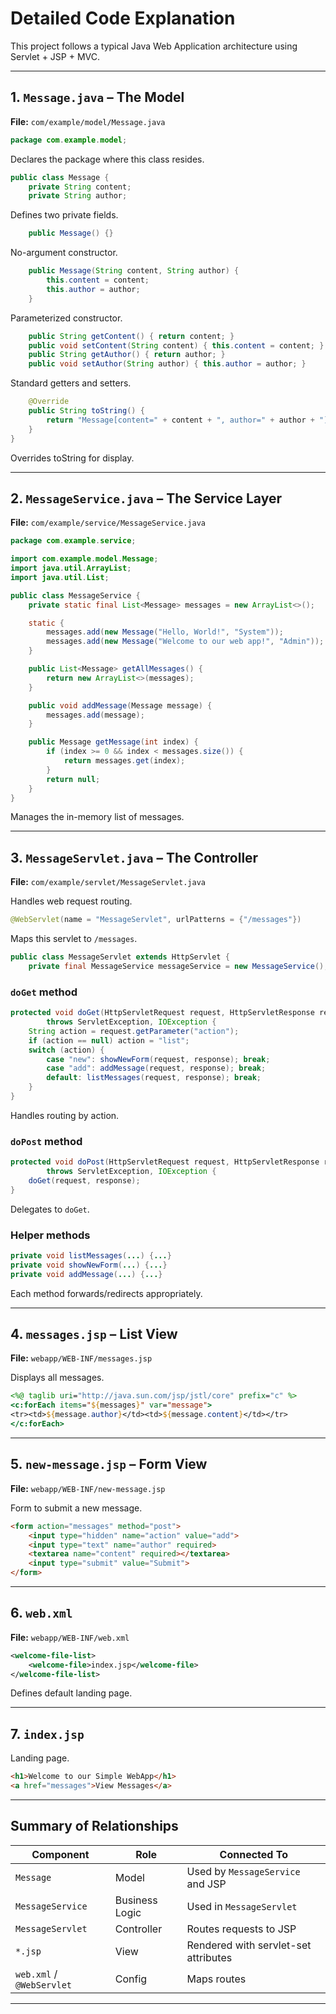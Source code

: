 
# Detailed Code Explanation

This project follows a typical Java Web Application architecture using Servlet + JSP + MVC.

---

## 1. `Message.java` – The Model

**File:** `com/example/model/Message.java`

```java
package com.example.model;
```

Declares the package where this class resides.

```java
public class Message {
    private String content;
    private String author;
```

Defines two private fields.

```java
    public Message() {}
```

No-argument constructor.

```java
    public Message(String content, String author) {
        this.content = content;
        this.author = author;
    }
```

Parameterized constructor.

```java
    public String getContent() { return content; }
    public void setContent(String content) { this.content = content; }
    public String getAuthor() { return author; }
    public void setAuthor(String author) { this.author = author; }
```

Standard getters and setters.

```java
    @Override
    public String toString() {
        return "Message[content=" + content + ", author=" + author + "]";
    }
}
```

Overrides toString for display.

---

## 2. `MessageService.java` – The Service Layer

**File:** `com/example/service/MessageService.java`

```java
package com.example.service;

import com.example.model.Message;
import java.util.ArrayList;
import java.util.List;

public class MessageService {
    private static final List<Message> messages = new ArrayList<>();

    static {
        messages.add(new Message("Hello, World!", "System"));
        messages.add(new Message("Welcome to our web app!", "Admin"));
    }

    public List<Message> getAllMessages() {
        return new ArrayList<>(messages);
    }

    public void addMessage(Message message) {
        messages.add(message);
    }

    public Message getMessage(int index) {
        if (index >= 0 && index < messages.size()) {
            return messages.get(index);
        }
        return null;
    }
}
```

Manages the in-memory list of messages.

---

## 3. `MessageServlet.java` – The Controller

**File:** `com/example/servlet/MessageServlet.java`

Handles web request routing.

```java
@WebServlet(name = "MessageServlet", urlPatterns = {"/messages"})
```

Maps this servlet to `/messages`.

```java
public class MessageServlet extends HttpServlet {
    private final MessageService messageService = new MessageService();
```

### `doGet` method

```java
protected void doGet(HttpServletRequest request, HttpServletResponse response)
        throws ServletException, IOException {
    String action = request.getParameter("action");
    if (action == null) action = "list";
    switch (action) {
        case "new": showNewForm(request, response); break;
        case "add": addMessage(request, response); break;
        default: listMessages(request, response); break;
    }
}
```

Handles routing by action.

### `doPost` method

```java
protected void doPost(HttpServletRequest request, HttpServletResponse response)
        throws ServletException, IOException {
    doGet(request, response);
}
```

Delegates to `doGet`.

### Helper methods

```java
private void listMessages(...) {...}
private void showNewForm(...) {...}
private void addMessage(...) {...}
```

Each method forwards/redirects appropriately.

---

## 4. `messages.jsp` – List View

**File:** `webapp/WEB-INF/messages.jsp`

Displays all messages.

```jsp
<%@ taglib uri="http://java.sun.com/jsp/jstl/core" prefix="c" %>
<c:forEach items="${messages}" var="message">
<tr><td>${message.author}</td><td>${message.content}</td></tr>
</c:forEach>
```

---

## 5. `new-message.jsp` – Form View

**File:** `webapp/WEB-INF/new-message.jsp`

Form to submit a new message.

```html
<form action="messages" method="post">
    <input type="hidden" name="action" value="add">
    <input type="text" name="author" required>
    <textarea name="content" required></textarea>
    <input type="submit" value="Submit">
</form>
```

---

## 6. `web.xml`

**File:** `webapp/WEB-INF/web.xml`

```xml
<welcome-file-list>
    <welcome-file>index.jsp</welcome-file>
</welcome-file-list>
```

Defines default landing page.

---

## 7. `index.jsp`

Landing page.

```html
<h1>Welcome to our Simple WebApp</h1>
<a href="messages">View Messages</a>
```

---

## Summary of Relationships

| Component | Role | Connected To |
|----------|------|--------------|
| `Message` | Model | Used by `MessageService` and JSP |
| `MessageService` | Business Logic | Used in `MessageServlet` |
| `MessageServlet` | Controller | Routes requests to JSP |
| `*.jsp` | View | Rendered with servlet-set attributes |
| `web.xml` / `@WebServlet` | Config | Maps routes |

---
